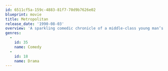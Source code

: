 ```yaml
---
id: 6511cf5a-159c-4883-81f7-70d9b7626e02
blueprint: movie
title: Metropolitan
release_date: '1990-08-03'
overview: 'A sparkling comedic chronicle of a middle-class young man’s romantic misadventures among New York City’s debutante society. Stillman’s deft, literate dialogue and hilariously highbrow observations earned this debut film an Academy Award nomination for Best Original Screenplay. Alongside the wit and sophistication, though, lies a tender tale of adolescent anxiety.'
genres:
  -
    id: 35
    name: Comedy
  -
    id: 18
    name: Drama
---
```

